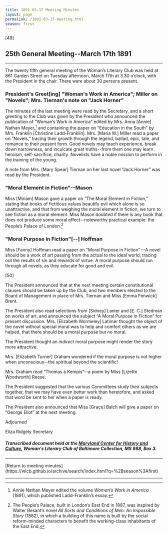 ```yaml
---
title: 1891-03-17 Meeting Minutes
layout: page
permalink: /1891-03-17-meeting.html
season: first
---
```


<style>
    #maincontent{
        font-size:1.4em;
    }
</style>
[49]

## 25th General Meeting--March 17th 1891
<hr>

The twenty fifth general meeting of the Woman’s Literary Club was held at 861 Garden Street on Tuesday afternoon, March 17th at 3.30 o’clock, with the President in the chair. There were about 30 persons present.

### President's Greet[ing] "Woman's Work in America"; Miller on "Novels"; Mrs. Tiernan's note on "Jack Horner"

The minutes of the last meeting were read by the Secretary, and a short greeting to the Club was given by the President who announced the publication of “Woman’s Work in America” edited by Mrs. Anna [Annie] Nathan Meyer,[^meyer] and containing the paper on “Education in the South” by Mrs. Franklin [Christine Ladd-Franklin]. Mrs. [Maria W.] Miller read a paper on “Novels,” tracing their growth through the legend, ballad, epic, tale, and romance to their present form. Good novels may teach experience, break down narrowness, and inculcate great truths--from them one may learn heroism, self-sacrifice, charity. Novelists have a noble mission to perform in the training of the young.

[^meyer]: Annie Nathan Meyer edited the volume _Woman’s Work in America_ (1891), which published Ladd-Franklin’s essay. 

A note from Mrs. [Mary Spear] Tiernan on her last novel “Jack Horner” was read by the President.

### "Moral Element in Fiction"--Mason

Miss [Miriam] Mason gave a paper on “The Moral Element in Fiction,” stating that books of fictitious values beautify evil which alone is so unattractive, and that from weighing the moral element in fiction, we turn to see fiction as a moral element. Miss Mason doubted if there is any book that does not produce some moral effect--noteworthy practical example: the People’s Palace of London.[^besant]

[^besant]: The People’s Palace, built in London’s East End in 1887, was inspired by Walter Besant’s novel _All Sorts and Conditions of Men: An Impossible Story_ (1882), in which a building of this name is built by the social reform-minded characters to benefit the working-class inhabitants of the East End. 

### "Moral Purpose in Fiction"[--] Hoffman

Miss [Fanny] Hoffman read a paper on “Moral Purpose in Fiction” --A novel should be a work of art passing from the actual to the ideal world, tracing out the results of sin and rewards of virtue. A moral purpose should run through all novels, as they educate for good and evil.

[50]

The President announced that at the next meeting certain constitutional clauses should be taken up by the Club, and two members elected to the Board of Management in place of Mrs. Tiernan and Miss [Emma Fenwick] Brent.

The President also read selections from [Sidney] Lanier and [E. C.] Stedman on works of art, and announced the subject “A Moral Purpose in Fiction” for present discussion. Mrs. [Elizabeth Wormeley] Latimer thought the object of the novel without special moral was to help and comfort others as we are helped, that there should be a moral purpose but no moral.

The President thought an _indirect_ moral purpose might render the story more attractive.

Mrs. [Elizabeth Turner] Graham wondered if the moral purpose is not higher when unconscious--the spiritual beyond the scientific!

Mrs. Graham read “Thomas à Kempis”--a poem by Miss [Lizette Woodworth] Reese.

The President suggested that the various Committees study their subjects together, that we may have even better work than heretofore, and asked that word be sent to her when a paper is ready.

The President also announced that Miss [Grace] Balch will give a paper on “George Eliot” at the next meeting.

Adjourned

Eliza Ridgely
Secretary

##### Transcribed document held at the [Maryland Center for History and Culture](http://mdhs.org/), Woman's Literary Club of Baltimore Collection, MS 988, Box 3. 

<hr>
[Return to meeting minutes](https://wlcb.github.io/archive/search/index.html?q=%2Bseason%3Afirst)
<hr>